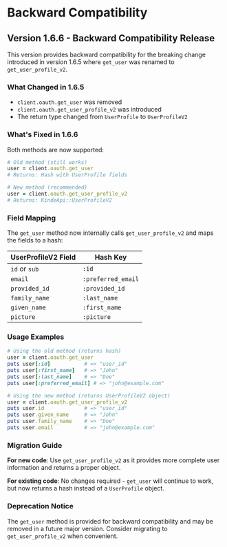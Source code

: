 # Backward Compatibility

## Version 1.6.6 - Backward Compatibility Release

This version provides backward compatibility for the breaking change introduced in version 1.6.5 where `get_user` was renamed to `get_user_profile_v2`.

### What Changed in 1.6.5

- `client.oauth.get_user` was removed
- `client.oauth.get_user_profile_v2` was introduced
- The return type changed from `UserProfile` to `UserProfileV2`

### What's Fixed in 1.6.6

Both methods are now supported:

```ruby
# Old method (still works)
user = client.oauth.get_user
# Returns: Hash with UserProfile fields

# New method (recommended)
user = client.oauth.get_user_profile_v2
# Returns: KindeApi::UserProfileV2
```

### Field Mapping

The `get_user` method now internally calls `get_user_profile_v2` and maps the fields to a hash:

| UserProfileV2 Field | Hash Key |
|-------------------|----------|
| `id` or `sub` | `:id` |
| `email` | `:preferred_email` |
| `provided_id` | `:provided_id` |
| `family_name` | `:last_name` |
| `given_name` | `:first_name` |
| `picture` | `:picture` |

### Usage Examples

```ruby
# Using the old method (returns hash)
user = client.oauth.get_user
puts user[:id]           # => "user_id"
puts user[:first_name]   # => "John"
puts user[:last_name]    # => "Doe"
puts user[:preferred_email] # => "john@example.com"

# Using the new method (returns UserProfileV2 object)
user = client.oauth.get_user_profile_v2
puts user.id             # => "user_id"
puts user.given_name     # => "John"
puts user.family_name    # => "Doe"
puts user.email          # => "john@example.com"
```

### Migration Guide

**For new code**: Use `get_user_profile_v2` as it provides more complete user information and returns a proper object.

**For existing code**: No changes required - `get_user` will continue to work, but now returns a hash instead of a `UserProfile` object.

### Deprecation Notice

The `get_user` method is provided for backward compatibility and may be removed in a future major version. Consider migrating to `get_user_profile_v2` when convenient. 